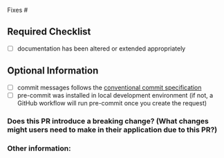 <!--
Thank you for your pull request.
Contributors guide: ./CONTRIBUTING.adoc
Development info:   ./README.md
-->

Fixes #

## Required Checklist

- [ ] documentation has been altered or extended appropriately



## **Optional** Information

- [ ] commit messages follows the [conventional commit specification](https://gist.github.com/JonasPammer/4ea577854ae10afe644bff366d7b2a8a)
- [ ] pre-commit was installed in local development environment (if not, a GitHub workflow will run pre-commit once you create the request)

### Does this PR introduce a breaking change? (What changes might users need to make in their application due to this PR?)

### Other information:
